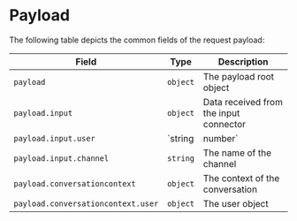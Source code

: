 # Payload

The following table depicts the common fields of the request payload:

|Field|Type|Description|
|-|-|-|
| `payload`                             | `object`         | The payload root object |
| `payload.input`                       | `object`         | Data received from the input connector |
| `payload.input.user`                  | `string|number`  | The channel specific user id |
| `payload.input.channel`               | `string`         | The name of the channel |
| `payload.conversationcontext`         | `object`         | The context of the conversation |
| `payload.conversationcontext.user`    | `object`         | The user object |